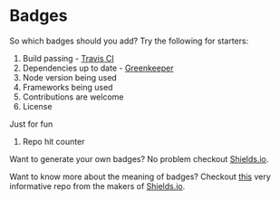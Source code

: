 # Badges

So which badges should you add? Try the following for starters:

1. Build passing - [Travis CI](https://travis-ci.com)
2. Dependencies up to date - [Greenkeeper](https://greenkeeper.io)
3. Node version being used
4. Frameworks being used
5. Contributions are welcome
6. License

Just for fun

1. Repo hit counter

Want to generate your own badges? No problem checkout [Shields.io](https://shields.io/#/).

Want to know more about the meaning of badges? Checkout [this](https://github.com/dwyl/repo-badges) very informative repo from the makers of [Shields.io](https://shields.io/#/).
